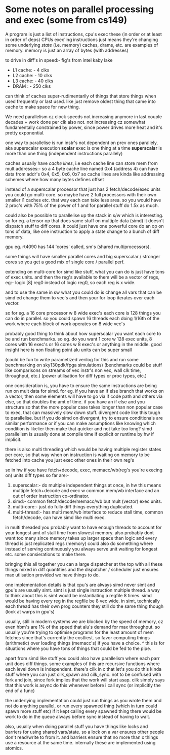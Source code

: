 # Some notes on parallel processing and exec (some from cs149)

A program is just a list of instructions, cpu's exec these (in order or at least in order of deps)
CPUs exec'ing instructions just means they're changing some underlying *state* (i.e. memory)
caches, drams, etc. are examples of memory. memory is just an array of bytes (with addresses)

to drive in diff's in speed:-
fig's from intel kaby lake
- L1 cache: - 4 clks
- L2 cache: - 10 clks
- L3 cache: - 40 clks
- DRAM    : - 250 clks

can think of caches super-rudimentarily of things that store things when used frequently or last used.
like just remove oldest thing that came into cache to make space for new thing.

We need parallelism cz clock speeds not increasing anymore in last couple decades + work done per clk also not.
not increasing cz somewhat fundamentally constrained by power, since power drives more heat and it's pretty exponential.

one way to parallelise is run instr's not dependent on prev ones parallely, aka superscalar execution
**scalar** exec is one thing at a time **superscalar** is more than one thing (independent instructions parallely)

caches usually have *cache lines*, i.e each cache line can store mem from mult addresses:-
so a 4 byte cache line named 0x4 (address 4) can have data from addr's 0x4, 0x5, 0x6, 0x7
so cache lines are kinda like addressing schemes where how many bytes defines offset

instead of a superscalar processor that just has 2 fetch/decode/exec units you could go multi-core.
so maybe have 2 full processors with their own smaller l1 caches etc. that way each can take less area.
so you would have 2 proc's with 75% of the power of 1 and for parallel stuff do 1.5x as much.

could also be possible to parallelise up the stack in s/w which is interesting.
so for eg. a tensor op that does same stuff on multiple data (simd) it doesn't dispatch stuff to diff cores.
it could just have one powerful core do an op on tons of data, like one instruction to apply a state change
to a bunch of diff memory.

gpu eg. rt4090 has 144 'cores' called, sm's (shared multiprocessors).

some things will have smaller parallel cores and big superscalar / stronger cores so you get a good mix
of single core / parallel perf.

extending on multi-core for simd like stuff, what you can do is just have tons of exec units.
and then the reg's available to them will be a vector of regs, eg:-
logic [8] reg0 instead of logic reg0, so each reg is x wide.

and to use the same in sw what you could do is change all vars that can be simd'ed change them to vec's
and then your for loop iterates over each vector.

so for eg. a 16 core processor w 8 wide exec's each core is 128 things you can do in parallel.
so you could spawn 16 threads each doing 1/16th of the work where each block of work operates on 8 wide vec's

probably good thing to think about how superscalar you want each core to be and run benchmarks.
so eg. do you want 1 core w 128 exec units, 8 cores with 16 exec's or 16 cores w 8 exec's or anything in the middle.
good insight here is non floating point alu units can be super small

(could be fun to write parametized verilog for this and run some benchmarking on sky130pdk/fpga simulations)
(benchmarks could be stuff like comparisons on streams of vec instr's non vec, wall clk time, throughput, etc.)
(power utilisation for diff types or proc types, etc.)

one consideration is, you have to ensure the same instructions are being run on mult data for simd.
for eg. if you have an if else branch that works on a vector, then some elements will have to go via if code path
and others via else, so that doubles the amt of time.
if you have an if else and you structure so that the more popular case takes longer than non popular case to exec,
that can massively slow down stuff. divergent code like this tough to parallelise.
but if you do simd on divergent, try to ensure conditionals are similar performance or if you can make assumptions
like knowing which condition is likelier then make that quicker and not take too long?
simd parallelism is usually done at compile time if explicit or runtime by hw if implicit.

there is also multi threading which would be having multiple register states per core, so that way when on instruction
is waiting on memory to be fetched into cache you just exec other ones in their own reg's

so in hw if you have fetch+decode, exec, memacc/wb(reg's you're execing on) units diff types so far are:-
1. superscalar:- do multiple independent things at once, in hw this means multiple fetch+decode and exec w common mem/wb interface and an out of order instruction co-ordinator.
2. simd:- common fetch/decode/memacc/wb but mult (vector) exec units.
3. multi-core:- just do fully diff things everything duplicated.
4. multi-thread:- has multi mem/wb interface to reduce stall time, common fetch/decode, can have simd like multi exec.

in multi threaded you probably want to have enough threads to account for your longest amt of stall time from slowest memory.
also probably dont want too many since memory takes up larger space than logic and every thread is just replicated regs (memory)
could also do something where instead of serving continuously you always serve unit waiting for longest etc. some consierations to make there.

bringing this all together you can a large dispatcher at the top with all these things mixed in diff quantities and the dispatcher / scheduler just ensures max utlisation provided we have things to do.

one implementation details is that cpu's are always simd never simt and gpu's are usually simt.
simt is just single instruction multiple thread.
a way to think about this is simt would be instantiating a regfile 8 times.
simd would be having every reg in the regfile be 8 vec wide.
in simt, technically each thread has their own prog counters they still do the same thing though (look at warps in gpu's)

usually, still in modern systems we are blocked by the speed of memory, cz even hbm's are 1% of the speed that alu's demand for max throughput.
so usually you're trying to optimise programs for the least amount of mem fetches since that's currently the costliest.
so favor computing things (arithmetic) over loading things (memacc's) if you have a choice.
^ this is for situations where you have tons of things that could be fed to the pipe.

apart from simd like stuff you could also have parallelism where each parr unit does diff things.
some examples of this are recursive functions where each level down is independent.
there's cilk in c that let's you do this kinda stuff where you can just cilk_spawn and cilk_sync.
not to be confused with fork and join, since fork implies that the work will start asap.
cilk simply says that this work is async do this whenever before i call sync (or implicitly the end of a func)

the underlying implementation could just run things as you wrote them and not do anything parallel,
or run every spawned thing (which in turn could spawn more stuff etc)
if it kept calling every spawned thing there would be work to do in the queue always before sync instead of having to wait.

also, usually when doing parallel stuff you have things like locks and barriers for using shared vars/state.
so a lock on a var ensures other people don't read/write to from it.
and barriers ensure that no more than x things use a resource at the same time.
internally these are implemented using atomics.

